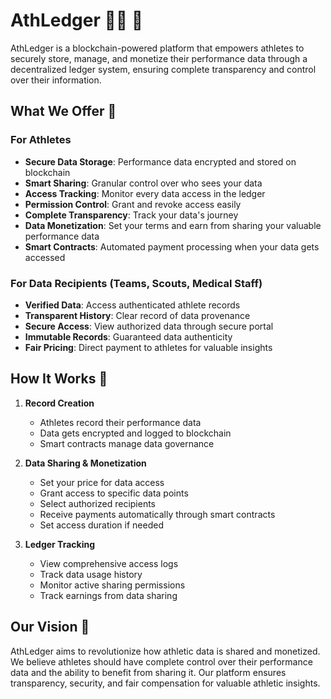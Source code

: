 # AthLedger 🏃‍♂️ 🔗

AthLedger is a blockchain-powered platform that empowers athletes to securely store, manage, and monetize their performance data through a decentralized ledger system, ensuring complete transparency and control over their information.

## What We Offer 🌟

### For Athletes

- **Secure Data Storage**: Performance data encrypted and stored on blockchain
- **Smart Sharing**: Granular control over who sees your data
- **Access Tracking**: Monitor every data access in the ledger
- **Permission Control**: Grant and revoke access easily
- **Complete Transparency**: Track your data's journey
- **Data Monetization**: Set your terms and earn from sharing your valuable performance data
- **Smart Contracts**: Automated payment processing when your data gets accessed

### For Data Recipients (Teams, Scouts, Medical Staff)

- **Verified Data**: Access authenticated athlete records
- **Transparent History**: Clear record of data provenance
- **Secure Access**: View authorized data through secure portal
- **Immutable Records**: Guaranteed data authenticity
- **Fair Pricing**: Direct payment to athletes for valuable insights

## How It Works 🔄

1. **Record Creation**

   - Athletes record their performance data
   - Data gets encrypted and logged to blockchain
   - Smart contracts manage data governance

2. **Data Sharing & Monetization**

   - Set your price for data access
   - Grant access to specific data points
   - Select authorized recipients
   - Receive payments automatically through smart contracts
   - Set access duration if needed

3. **Ledger Tracking**
   - View comprehensive access logs
   - Track data usage history
   - Monitor active sharing permissions
   - Track earnings from data sharing

## Our Vision 🎯

AthLedger aims to revolutionize how athletic data is shared and monetized. We believe athletes should have complete control over their performance data and the ability to benefit from sharing it. Our platform ensures transparency, security, and fair compensation for valuable athletic insights.
